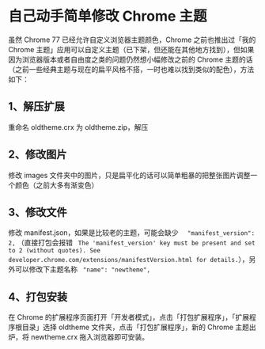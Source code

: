# 自己动手简单修改 Chrome 主题

虽然 Chrome 77 已经允许自定义浏览器主题颜色，Chrome 之前也推出过「我的Chrome 主题」应用可以自定义主题（已下架，但还能在其他地方找到），但如果因为浏览器版本或者自由度之类的问题仍然想小幅修改之前的 Chrome 主题的话（之前一些经典主题与现在的扁平风格不搭，一时也难以找到类似的配色），方法如下：

## 1、解压扩展

重命名 oldtheme.crx 为 oldtheme.zip，解压

## 2、修改图片

修改 images 文件夹中的图片，只是扁平化的话可以简单粗暴的把整张图片调整一个颜色（之前大多有渐变色）

## 3、修改文件

修改 manifest.json，如果是比较老的主题，可能会缺少 ```  "manifest_version": 2,``` （直接打包会报错 ``` The 'manifest_version' key must be present and set to 2 (without quotes). See developer.chrome.com/extensions/manifestVersion.html for details.```），另外可以修改下主题名称 ``` "name": "newtheme",``` 

## 4、打包安装

在 Chrome 的扩展程序页面打开「开发者模式」，点击「打包扩展程序」，「扩展程序根目录」选择 oldtheme 文件夹，点击「打包扩展程序」，新的 Chrome 主题出炉，将 newtheme.crx 拖入浏览器即可安装。





